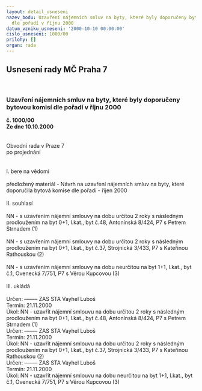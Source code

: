 ```yaml
---
layout: detail_usneseni
nazev_bodu: Uzavření nájemních smluv na byty, které byly doporučeny bytovou komisí
  dle pořadí v říjnu 2000
datum_vzniku_usneseni: '2000-10-10 00:00:00'
cislo_usneseni: 1000/00
prilohy: []
organ: rada
---
```

<div id="ucUsn_pList" class="usn">
	<span><h2>Usnesení rady MČ Praha 7 </h2>
<br></span><div class="standBody">
<span><h3>Uzavření nájemních smluv na byty, které byly doporučeny bytovou komisí dle pořadí v říjnu 2000</h3></span><div class="center">
		<strong>č. 1000/00</strong><br>
	</div>
<div class="center">
		<strong>Ze dne 10.10.2000</strong><br><br>
	</div>
<br>Obvodní rada v Praze 7<br>po projednání<br><br><br>I.	bere na vědomí<br><br> předložený materiál - Návrh na uzavření nájemních smluv na byty, které doporučila bytová komise dle pořadí - říjen 2000	<br><br>II.	souhlasí <br><br>NN - s uzavřením nájemní smlouvy na dobu určitou 2 roky s následným prodloužením na byt 0+1, I.kat., byt č.48, Antonínská 8/424, P7 s Petrem Strnadem (1)<br><br>NN - s uzavřením nájemní smlouvy na dobu určitou 2 roky s následným prodloužením na byt 0+1, I.kat., byt č.37, Strojnická 3/433, P7 s Kateřinou Rathouskou (2)<br><br>NN - s uzavřením nájemní smlouvy na dobu neurčitou na byt 1+1, I.kat., byt č.1, Ovenecká 7/751, P7 s Věrou Kupcovou (3)<br><br>III.	ukládá <br><br> Určen:	–––––	ZAS STA Vayhel Luboš<br>Termín: 21.11.2000<br>Úkol:	NN - uzavřít nájemní smlouvu na dobu určitou 2 roky s následným prodloužením na byt 0+1, I.kat., byt č.48, Antonínská 8/424, P7 s Petrem Strnadem (1)<br>  Určen:	–––––	ZAS STA Vayhel Luboš<br>Termín: 21.11.2000<br>Úkol:	NN - uzavřít nájemní smlouvu na dobu určitou 2 roky s následným prodloužením na byt 0+1, I.kat., byt č.37, Strojnická 3/433, P7 s Kateřinou Rathouskou (2)<br>  Určen:	–––––	ZAS STA Vayhel Luboš<br>Termín: 21.11.2000<br>Úkol:	NN - uzavřít nájemní smlouvu na dobu neurčitou na byt 1+1, I.kat., byt č.1, Ovenecká 7/751, P7 s Věrou Kupcovou (3)<br> </div>
</div>
